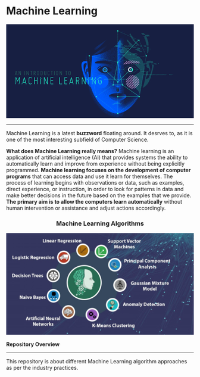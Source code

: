 # Machine Learning

![](https://raw.githubusercontent.com/Karkerayashish/Machine-Learning/master/Images/ml.png)

------------
Machine Learning is a latest **buzzword** floating around. It desrves to, as it is one of the most interesting subfield of Computer Science.

**What does Machine Learning really means?**
Machine learning is an application of artificial intelligence (AI) that provides systems the ability to automatically learn and improve from experience without being explicitly programmed. 
**Machine learning focuses on the development of computer programs** that can access data and use it learn for themselves. The process of learning begins with observations or data, such as examples, direct experience, or instruction, in order to look for patterns in data and make better decisions in the future based on the examples that we provide. **The primary aim is to allow the computers learn automatically** without human intervention or assistance and adjust actions accordingly.

### <center>Machine Learning Algorithms</center>
![](https://raw.githubusercontent.com/Karkerayashish/Machine-Learning/master/Images/ml2.jpg)

**Repository Overview**

------------

This repository is about different Machine Learning algorithm approaches as per the industry practices.

